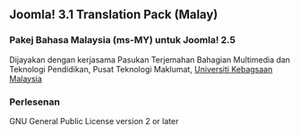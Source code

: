 ## Joomla! 3.1 Translation Pack (Malay)
### Pakej Bahasa Malaysia (ms-MY) untuk Joomla! 2.5

Dijayakan dengan kerjasama Pasukan Terjemahan Bahagian Multimedia dan Teknologi Pendidikan, Pusat Teknologi Maklumat, [Universiti Kebagsaan Malaysia](http://www.ukm.my)

### Perlesenan

GNU General Public License version 2 or later
